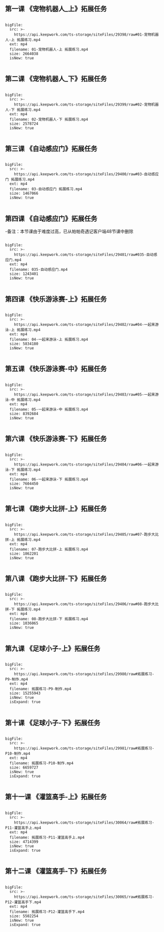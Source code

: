 ## 第一课 《宠物机器人_上》拓展任务


```@BigFile

bigFile:
  src: >-
    https://api.keepwork.com/ts-storage/siteFiles/29398/raw#01-宠物机器人-上 拓展练习.mp4
  ext: mp4
  filename: 01-宠物机器人-上 拓展练习.mp4
  size: 2664038
  isNew: true
          
```


## 第二课 《宠物机器人_下》拓展任务


```@BigFile

bigFile:
  src: >-
    https://api.keepwork.com/ts-storage/siteFiles/29399/raw#02-宠物机器人-下 拓展练习.mp4
  ext: mp4
  filename: 02-宠物机器人-下 拓展练习.mp4
  size: 2578724
  isNew: true
          
```



## 第三课 《自动感应门》拓展任务



```@BigFile

bigFile:
  src: >-
    https://api.keepwork.com/ts-storage/siteFiles/29400/raw#03-自动感应门 拓展练习.mp4
  ext: mp4
  filename: 03-自动感应门 拓展练习.mp4
  size: 1467066
  isNew: true
          
```

 
 

## 第四课 《自动感应门》拓展任务
-备注：本节课由于难度过高，已从帕帕奇遇记客户端48节课中删除

 
```@BigFile

bigFile:
  src: >-
    https://api.keepwork.com/ts-storage/siteFiles/29401/raw#035-自动感应门.mp4
  ext: mp4
  filename: 035-自动感应门.mp4
  size: 1243401
  isNew: true
          
```


## 第四课 《快乐游泳赛-上》拓展任务


```@BigFile

bigFile:
  src: >-
    https://api.keepwork.com/ts-storage/siteFiles/29402/raw#04-一起来游泳-上 拓展练习.mp4
  ext: mp4
  filename: 04-一起来游泳-上 拓展练习.mp4
  size: 5834180
  isNew: true
          
```


## 第五课 《快乐游泳赛-中》拓展任务




```@BigFile

bigFile:
  src: >-
    https://api.keepwork.com/ts-storage/siteFiles/29403/raw#05-一起来游泳-中 拓展练习.mp4
  ext: mp4
  filename: 05-一起来游泳-中 拓展练习.mp4
  size: 8392684
  isNew: true
          
```



## 第六课 《快乐游泳赛-下》拓展任务


```@BigFile

bigFile:
  src: >-
    https://api.keepwork.com/ts-storage/siteFiles/29404/raw#06-一起来游泳-下 拓展练习.mp4
  ext: mp4
  filename: 06-一起来游泳-下 拓展练习.mp4
  size: 7604450
  isNew: true
          
```


 
 
## 第七课 《跑步大比拼-上》拓展任务


```@BigFile

bigFile:
  src: >-
    https://api.keepwork.com/ts-storage/siteFiles/29405/raw#07-跑步大比拼-上 拓展练习.mp4
  ext: mp4
  filename: 07-跑步大比拼-上 拓展练习.mp4
  size: 1862201
  isNew: true
          
```


## 第八课 《跑步大比拼-下》拓展任务




```@BigFile

bigFile:
  src: >-
    https://api.keepwork.com/ts-storage/siteFiles/29406/raw#08-跑步大比拼-下 拓展练习.mp4
  ext: mp4
  filename: 08-跑步大比拼-下 拓展练习.mp4
  size: 1036065
  isNew: true
          
```




## 第九课 《足球小子-上》拓展任务




```@BigFile

bigFile:
  src: >-
    https://api.keepwork.com/ts-storage/siteFiles/29980/raw#拓展练习-P9-制作.mp4
  ext: mp4
  filename: 拓展练习-P9-制作.mp4
  size: 15255943
  isNew: true
  isExpand: true
          
```



## 第十课 《足球小子-下》拓展任务



```@BigFile

bigFile:
  src: >-
    https://api.keepwork.com/ts-storage/siteFiles/29981/raw#拓展练习-P10-制作.mp4
  ext: mp4
  filename: 拓展练习-P10-制作.mp4
  size: 6659727
  isNew: true
  isExpand: true
          
```

 
 

## 第十一课 《灌篮高手-上》拓展任务

 

```@BigFile

bigFile:
  src: >-
    https://api.keepwork.com/ts-storage/siteFiles/30064/raw#拓展练习-P11-灌篮高手上.mp4
  ext: mp4
  filename: 拓展练习-P11-灌篮高手上.mp4
  size: 4714399
  isNew: true
  isExpand: true
          
```





## 第十二课 《灌篮高手-下》拓展任务


```@BigFile

bigFile:
  src: >-
    https://api.keepwork.com/ts-storage/siteFiles/30065/raw#拓展练习-P12-灌篮高手下.mp4
  ext: mp4
  filename: 拓展练习-P12-灌篮高手下.mp4
  size: 5502254
  isNew: true
  isExpand: true
          
```